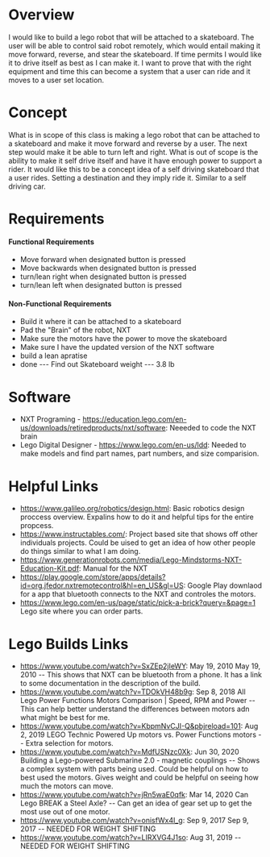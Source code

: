 # Overview
I would like to build a lego robot that will be attached to a skateboard. The user will be able to control said robot remotely, which would entail making it move forward, reverse, and stear the skateboard. 
If time permits I would like it to drive itself as best as I can make it. I want to prove that with the right equipment and time this can become a system that a user can ride and it moves to a user set location.

# Concept
What is in scope of this class is making a lego robot that can be attached to a skateboard and make it move forward and reverse by a user. The next step would make it be able to turn left and right. 
What is out of scope is the ability to make it self drive itself and have it have enough power to support a rider. It would like this to be a concept idea of a self driving skateboard that a user rides. 
Setting a destination and they imply ride it. Similar to a self driving car. 

# Requirements
#### Functional Requirements
- Move forward when designated button is pressed
- Move backwards when designated button is pressed
- turn/lean right when designated button is pressed
- turn/lean left when designated button is pressed


#### Non-Functional Requirements
- Build it where it can be attached to a skateboard
- Pad the "Brain" of the robot, NXT
- Make sure the motors have the power to move the skateboard
- Make sure I have the updated version of the NXT software
- build a lean apratise
- done --- Find out Skateboard weight --- 3.8 lb

# Software
- NXT Programing - https://education.lego.com/en-us/downloads/retiredproducts/nxt/software: Neeeded to code the NXT brain
- Lego Digital Designer - https://www.lego.com/en-us/ldd: Needed to make models and find part names, part numbers, and size comparision.

# Helpful Links

- https://www.galileo.org/robotics/design.html: Basic robotics design proccess overview. Expalins how to do it and helpful tips for the entire propcess. 
- https://www.instructables.com/: Project based site that shows off other individuals projects. Could be uised to get an idea of how other people do things similar to what I am doing.
- https://www.generationrobots.com/media/Lego-Mindstorms-NXT-Education-Kit.pdf: Manual for the NXT
- https://play.google.com/store/apps/details?id=org.jfedor.nxtremotecontrol&hl=en_US&gl=US: Google Play downlaod for a app that bluetooth connects to the NXT and controles the motors.
- https://www.lego.com/en-us/page/static/pick-a-brick?query=&page=1 Lego site where you can order parts. 

# Lego Builds Links

- https://www.youtube.com/watch?v=SxZEp2jIeWY: May 19, 2010 May 19, 2010 -- This shows that NXT can be bluetooth from a phone. It has a link to some documentation in the description of the build.
- https://www.youtube.com/watch?v=TDOkVH48b9g: Sep 8, 2018 All Lego Power Functions Motors Comparison | Speed, RPM and Power -- This can help better understand the differences between motors adn what might be best for me.
- https://www.youtube.com/watch?v=KbpmNvCJI-Q&pbjreload=101: Aug 2, 2019 LEGO Technic Powered Up motors vs. Power Functions motors -- Extra selection for motors.
- https://www.youtube.com/watch?v=MdfUSNzc0Xk: Jun 30, 2020 Building a Lego-powered Submarine 2.0 - magnetic couplings -- Shows a complex system with parts being used. Could be helpful on how to best used the motors. Gives weight and could be helpful on seeing how much the motors can move. 
- https://www.youtube.com/watch?v=jRn5waE0qfk: Mar 14, 2020 Can Lego BREAK a Steel Axle? -- Can get an idea of gear set up to get the most use out of one motor.
- https://www.youtube.com/watch?v=onisfWx4I_g: Sep 9, 2017 Sep 9, 2017 -- NEEDED FOR WEIGHT SHIFTING
- https://www.youtube.com/watch?v=LIRXVG4J1so: Aug 31, 2019 -- NEEDED FOR WEIGHT SHIFTING

